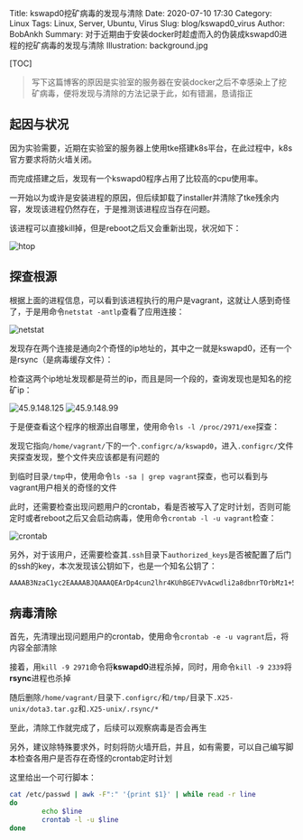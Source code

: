 Title: kswapd0挖矿病毒的发现与清除
Date: 2020-07-10 17:30
Category: Linux
Tags: Linux, Server, Ubuntu, Virus
Slug: blog/kswapd0_virus
Author: BobAnkh
Summary: 对于近期由于安装docker时趁虚而入的伪装成kswapd0进程的挖矿病毒的发现与清除
Illustration: background.jpg

[TOC]

> 写下这篇博客的原因是实验室的服务器在安装docker之后不幸感染上了挖矿病毒，便将发现与清除的方法记录于此，如有错漏，恳请指正

## 起因与状况

因为实验需要，近期在实验室的服务器上使用tke搭建k8s平台，在此过程中，k8s官方要求将防火墙关闭。

而完成搭建之后，发现有一个kswapd0程序占用了比较高的cpu使用率。

一开始以为或许是安装进程的原因，但后续卸载了installer并清除了tke残余内容，发现该进程仍然存在，于是推测该进程应当存在问题。

该进程可以直接kill掉，但是reboot之后又会重新出现，状况如下：

![htop](https://cdn.jsdelivr.net/gh/BobAnkh/blog/figures/kswapd0/a1181b1edc2ab.png)

## 探查根源

根据上面的进程信息，可以看到该进程执行的用户是vagrant，这就让人感到奇怪了，于是用命令`netstat -antlp`查看了应用连接：

![netstat](https://cdn.jsdelivr.net/gh/BobAnkh/blog/figures/kswapd0/d07094470a348.png)

发现存在两个连接是通向2个奇怪的ip地址的，其中之一就是kswapd0，还有一个是rsync（是病毒缓存文件）：

检查这两个ip地址发现都是荷兰的ip，而且是同一个段的，查询发现也是知名的挖矿ip：

![45.9.148.125](https://cdn.jsdelivr.net/gh/BobAnkh/blog/figures/kswapd0/7b54ce07f625f.png) ![45.9.148.99](https://cdn.jsdelivr.net/gh/BobAnkh/blog/figures/kswapd0/b69342dde711a.png)

于是便查看这个程序的根源出自哪里，使用命令`ls -l /proc/2971/exe`探查：

发现它指向`/home/vagrant/`下的一个`.configrc/a/kswapd0`，进入`.configrc/`文件夹探查发现，整个文件夹应该都是有问题的

到临时目录`/tmp`中，使用命令`ls -sa | grep vagrant`探查，也可以看到与vagrant用户相关的奇怪的文件

此时，还需要检查出现问题用户的crontab，看是否被写入了定时计划，否则可能定时或者reboot之后又会启动病毒，使用命令`crontab -l -u vagrant`检查：

![crontab](https://cdn.jsdelivr.net/gh/BobAnkh/blog/figures/kswapd0/41d832cfb6a41.png)

另外，对于该用户，还需要检查其`.ssh`目录下`authorized_keys`是否被配置了后门的ssh的key，本次发现该公钥如下，也是一个知名公钥了：

```txt
AAAAB3NzaC1yc2EAAAABJQAAAQEArDp4cun2lhr4KUhBGE7VvAcwdli2a8dbnrTOrbMz1+5O73fcBOx8NVbUT0bUanUV9tJ2/9p7+vD0EpZ3Tz/+0kX34uAx1RV/75GVOmNx+9EuWOnvNoaJe0QXxziIg9eLBHpgLMuakb5+BgTFB+rKJAw9u9FSTDengvS8hX1kNFS4Mjux0hJOK8rvcEmPecjdySYMb66nylAKGwCEE6WEQHmd1mUPgHwGQ0hWCwsQk13yCGPK5w6hYp5zYkFnvlC8hGmd4Ww+u97k6pfTGTUbJk14ujvcD9iUKQTTWYYjIIu5PmUux5bsZ0R4WFwdIe6+i6rBLAsPKgAySVKPRK+oRw==
```

## 病毒清除

首先，先清理出现问题用户的crontab，使用命令`crontab -e -u vagrant`后，将内容全部清除

接着，用`kill -9 2971`命令将**kswapd0**进程杀掉，同时，用命令`kill -9 2339`将**rsync**进程也杀掉

随后删除`/home/vagrant/`目录下`.configrc/`和`/tmp/`目录下`.X25-unix/dota3.tar.gz`和`.X25-unix/.rsync/*`

至此，清除工作就完成了，后续可以观察病毒是否会再生

另外，建议除特殊要求外，时刻将防火墙开启，并且，如有需要，可以自己编写脚本检查各用户是否存在奇怪的crontab定时计划

这里给出一个可行脚本：

```bash
cat /etc/passwd | awk -F":" '{print $1}' | while read -r line
do
        echo $line
        crontab -l -u $line
done
```

